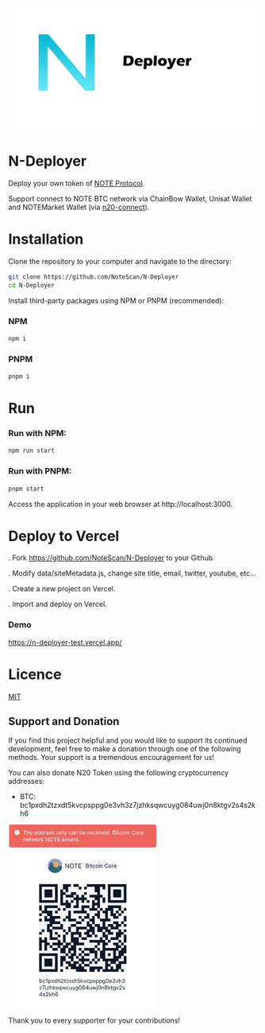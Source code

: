 ![n-deployer-banner](/public/static/images/twitter-card.png)

# N-Deployer

Deploy your own token of <a href="https://noteprotocol.org/">NOTE Protocol</a>.

Support connect to NOTE BTC network via ChainBow Wallet, Unisat Wallet and NOTEMarket Wallet (via <a href='https://github.com/NoteScan/n20-connect'>n20-connect</a>).

# Installation
Clone the repository to your computer and navigate to the directory:

```bash
git clone https://github.com/NoteScan/N-Deployer
cd N-Deployer
```

Install third-party packages using NPM or PNPM (recommended):

### NPM
```bash
npm i
```

### PNPM
```bash
pnpm i
```

# Run

### Run with NPM:
```bash
npm run start
```

### Run with PNPM:
```bash
pnpm start
```

Access the application in your web browser at http://localhost:3000.

# Deploy to Vercel
. Fork https://github.com/NoteScan/N-Deployer to your Github.

. Modify data/siteMetadata.js, change site title, email, twitter, youtube, etc...

. Create a new project on Vercel.

. Import and deploy on Vercel.

### Demo
https://n-deployer-test.vercel.app/


# Licence

[MIT](./LICENSE)


## Support and Donation

If you find this project helpful and you would like to support its continued development, feel free to make a donation through one of the following methods. Your support is a tremendous encouragement for us!

You can also donate N20 Token using the following cryptocurrency addresses:

- BTC: bc1pxdh2tzxdt5kvcpsppg0e3vh3z7jzhksqwcuyg084uwj0n8ktgv2s4s2kh6

<img src="./btc_qrcode.jpg" width="300" >

Thank you to every supporter for your contributions!
